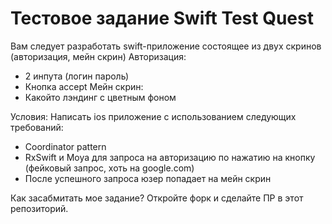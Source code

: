 # Тестовое задание Swift Test Quest

Вам следует разработать swift-приложение состоящее из двух скринов (авторизация, мейн скрин)
Авторизация: 
  -  2 инпута (логин пароль)
  - Кнопка accept
Мейн скрин:
- Какойто лэндинг с цветным фоном

Условия:
Написать ios приложение с использованием следующих требований:
  - Coordinator pattern
  - RxSwift и Moya для запроса на авторизацию по нажатию на кнопку (фейковый запрос, хоть на google.com) 
  - После успешного запроса юзер попадает на мейн скрин

Как засабмитать мое задание? 
Откройте форк и сделайте ПР в этот репозиторий.
